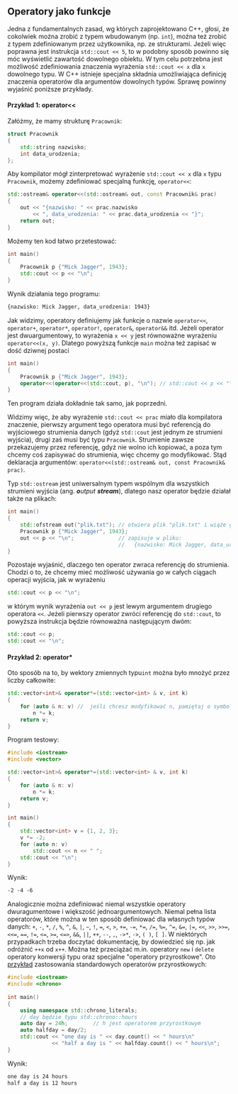 ## Operatory jako funkcje

Jedna z fundamentalnych zasad, wg których zaprojektowano C++, głosi, że cokolwiek można zrobić z typem wbudowanym (np. `int`), można też zrobić z typem zdefiniowanym przez użytkownika, np. ze strukturami. Jeżeli więc poprawna jest instrukcja `std::cout << 5`, to w podobny sposób powinno się móc wyświetlić zawartość dowolnego obiektu. W tym celu potrzebna jest możliwość zdefiniowania znaczenia wyrażenia `std::cout << x` dla `x` dowolnego typu. W C++ istnieje specjalna składnia umożliwiająca definicję znaczenia operatorów dla argumentów dowolnych typów. Sprawę powinny wyjaśnić poniższe przykłady.

#### Przykład 1: operator<<

Załóżmy, że mamy strukturę `Pracownik`:

```c++
struct Pracownik
{
	std::string nazwisko;
    int data_urodzenia;
};
```

Aby kompilator mógł zinterpretować wyrażenie `std::cout << x` dla `x` typu `Pracownik`, możemy zdefiniować specjalną funkcję, `operator<<`:

```c++
std::ostream& operator<<(std::ostream& out, const Pracownik& prac)
{
    out << "{nazwisko: " << prac.nazwisko 
        << ", data_urodzenia: " << prac.data_urodzenia << "}";
    return out;
}
```

Możemy ten kod łatwo przetestować:

```c++
int main()
{
    Pracownik p {"Mick Jagger", 1943};
    std::cout << p << "\n";
}
```

 Wynik działania tego programu:

```txt
{nazwisko: Mick Jagger, data_urodzenia: 1943}
```

Jak widzimy, operatory definiujemy jak funkcje o nazwie `operator<<`, `operator+`, `operator*`, `operator!`, `operator&`, `operator&&` itd. Jeżeli operator jest dwuargumentowy, to wyrażenia `x << y` jest równoważne wyrażeniu `operator<<(x, y)`. Dlatego powyższą funkcje `main` można też zapisać w dość dziwnej postaci

```c++
int main()
{
    Pracownik p {"Mick Jagger", 1943};
    operator<<(operator<<(std::cout, p), "\n"); // std::cout << p << "\n";
}
```

Ten program działa dokładnie tak samo, jak poprzedni. 

Widzimy więc, że aby wyrażenie `std::cout << prac` miało dla kompilatora znaczenie, pierwszy argument tego operatora musi być referencją do wyjściowego strumienia danych (gdyż `std::cout` jest jednym ze strumieni wyjścia), drugi zaś musi być typu `Pracownik`. Strumienie zawsze przekazujemy przez referencję, gdyż nie wolno ich kopiować, a poza tym chcemy coś zapisywać do strumienia, więc chcemy go modyfikować. Stąd deklaracja argumentów: `operator<<(std::ostream& out, const Pracownik& prac)`. 

Typ `std::ostream` jest uniwersalnym typem wspólnym dla wszystkich strumieni wyjścia (ang. ***o**utput **stream***), dlatego nasz operator będzie działał także na plikach:

```c++
int main()
{
 	std::ofstream out("plik.txt"); // otwiera plik "plik.txt" i wiąże go z obiektem out 
    Pracownik p {"Mick Jagger", 1943};
    out << p << "\n";              // zapisuje w pliku:
                                   //   {nazwisko: Mick Jagger, data_urodzenia: 1943}
}
```

Pozostaje wyjaśnić, dlaczego ten operator zwraca referencję do strumienia. Chodzi o to, że chcemy mieć możliwość używania go w całych ciągach operacji wyjścia, jak w wyrażeniu 

```c++
std::cout << p << "\n";
```

w którym wynik wyrażenia `out << p` jest lewym argumentem drugiego operatora `<<`. Jeżeli pierwszy operator zwróci referencję do `std::cout`, to powyższa instrukcja będzie równoważna następującym dwóm:

```c++
std::cout << p;
std::cout << "\n";
```

 #### Przykład 2: operator*

Oto sposób na to, by wektory zmiennych typu`int` można było mnożyć przez liczby całkowite:

```c++
std::vector<int>& operator*=(std::vector<int> & v, int k)
{
    for (auto & n: v) //  jeśli chcesz modyfikować n, pamiętaj o symbolu referencji! 
        n *= k;
    return v;    
}
```

Program testowy:

```c++
#include <iostream>
#include <vector>

std::vector<int>& operator*=(std::vector<int> & v, int k)
{
    for (auto & n: v) 
        n *= k;
    return v;        
}

int main()
{
    std::vector<int> v = {1, 2, 3};
    v *= -2;
    for (auto n: v)
        std::cout << n << " ";
    std::cout << "\n";
}
```

Wynik:

```txt
-2 -4 -6 
```

Analogicznie można zdefiniować niemal wszystkie operatory dwuragumentowe i większość jednoargumentowych. Niemal pełna lista operatorów, które można w ten sposób definiować dla własnych typów danych: `+`, `-`, `*`, `/`, `%`, `^`, `&`, `|`, `~`, `!`, `=`, `<`, `>`, `+=`, `-=`, `*=`, `/=`, `%=`, `^=`, `&=`, `|=`, `<<`, `>>`, `>>=`, `<<=`, `==`, `!=`, `<=`, `>=`, `<=>`, `&&`, `||`, `++`, `--`, `,`, `->*`, `->`, `( )`, `[ ]`. W niektórych przypadkach trzeba doczytać dokumentację, by dowiedzieć się np. jak odróżnić `++x` od `x++`. Można też przeciążać m.in. operatory `new` i `delete` operatory konwersji typu oraz specjalne "operatory przyrostkowe".  Oto [przykład](https://en.cppreference.com/w/cpp/chrono/operator%22%22h) zastosowania standardowych operatorów przyrostkowych:

```c++
#include <iostream>
#include <chrono>
 
int main()
{
    using namespace std::chrono_literals;
    // day będzie typu std::chrono::hours
    auto day = 24h;        // h jest operatorem przyrostkowym
    auto halfday = day/2;
    std::cout << "one day is " << day.count() << " hours\n"
              << "half a day is " << halfday.count() << " hours\n";
}
```

Wynik:

```txt
one day is 24 hours
half a day is 12 hours
```
